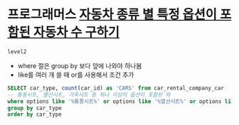 # 프로그래머스 [자동차 종류 별 특정 옵션이 포함된 자동차 수 구하기](https://school.programmers.co.kr/learn/courses/30/lessons/151137)
`level2`
- where 절은 group by 보다 앞에 나와야 하나봄
- like를 여러 개 쓸 때 or를 사용해서 조건 추가
```sql
SELECT car_type, count(car_id) as 'CARS' from car_rental_company_car
-- 통풍시트, 열선시트, 가죽시트 중 하나 이상의 옵션이 포함된 차
where options like '%통풍시트%' or options like '%열선시트%' or options like '%가죽시트%'
group by car_type
order by car_type
```
